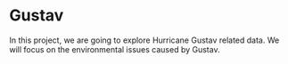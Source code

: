 # Gustav
In this project, we are going to explore Hurricane Gustav related data. We will focus on the environmental issues caused by Gustav. 
